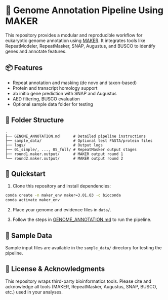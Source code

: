 # 🧬 Genome Annotation Pipeline Using MAKER

This repository provides a modular and reproducible workflow for eukaryotic genome annotation using [MAKER](http://www.yandell-lab.org/software/maker.html). It integrates tools like RepeatModeler, RepeatMasker, SNAP, Augustus, and BUSCO to identify genes and annotate features.

## 📦 Features

- Repeat annotation and masking (de novo and taxon-based)
- Protein and transcript homology support
- ab initio gene prediction with SNAP and Augustus
- AED filtering, BUSCO evaluation
- Optional sample data folder for testing

## 📁 Folder Structure

```
.
├── GENOME_ANNOTATION.md      # Detailed pipeline instructions
├── sample_data/              # Optional test FASTA/protein files
├── logs/                     # Output logs
├── 01_simple/, ..., 05_full/ # RepeatMasker output stages
├── round1.maker.output/      # MAKER output round 1
└── round2.maker.output/      # MAKER output round 2
```

## 🚀 Quickstart

1. Clone this repository and install dependencies:
```bash
conda create -n maker_env maker=3.01.03 -c bioconda
conda activate maker_env
```

2. Place your genome and evidence files in `data/`.

3. Follow the steps in [GENOME_ANNOTATION.md](https://gist.github.com/kmsshafi/def2d1184e15a5b865471a08c44aa8e3) to run the pipeline.

## 🧪 Sample Data

Sample input files are available in the `sample_data/` directory for testing the pipeline.

## 📜 License & Acknowledgments

This repository wraps third-party bioinformatics tools. Please cite and acknowledge all tools (MAKER, RepeatMasker, Augustus, SNAP, BUSCO, etc.) used in your analyses.
